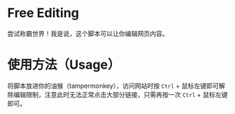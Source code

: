 # Free Editing

尝试称霸世界！我是说，这个脚本可以让你编辑网页内容。

# 使用方法（Usage）

将脚本放进你的油猴（tampermonkey），访问网站时按 `Ctrl` + 鼠标左键即可解除编辑限制，注意此时无法正常点击大部分链接，只需再按一次 `Ctrl` + 鼠标左键即可。
